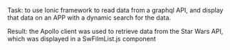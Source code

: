 Task: to use Ionic framework to read data from a graphql API, and display that data on an APP with a dynamic search for the data.

Result: the Apollo client was used to retrieve data from the Star Wars API, which was displayed in a SwFilmList.js component